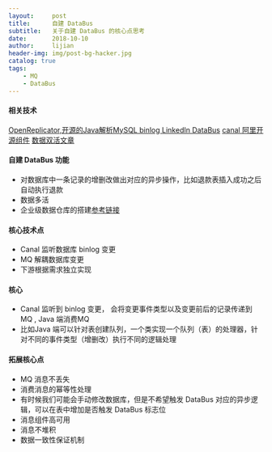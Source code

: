 ```yaml
---
layout:     post
title:      自建 DataBus
subtitle:   关于自建 DataBus 的核心点思考
date:       2018-10-10
author:     lijian
header-img: img/post-bg-hacker.jpg
catalog: true
tags:
    - MQ
    - DataBus
---
```


#### 相关技术
[OpenReplicator,开源的Java解析MySQL binlog ](https://github.com/whitesock/open-replicator)
[LinkedIn DataBus](https://infoq.cn/article/2013/03/linkedin-databus)
[canal 阿里开源组件](https://github.com/alibaba/canal)
[数据双活文章](https://www.jianshu.com/p/1c1d441648a9)

#### 自建 DataBus 功能
* 对数据库中一条记录的增删改做出对应的异步操作，比如退款表插入成功之后自动执行退款
* 数据多活
* 企业级数据仓库的搭建[参考链接](https://www.oracle.com/technetwork/cn/community/developer-day/2-oracle-arch-data-warehouse-519812-zhs.pdf)

#### 核心技术点

* Canal 监听数据库 binlog 变更 
* MQ 解耦数据库变更
* 下游根据需求独立实现

#### 核心

* Canal 监听到 binlog 变更， 会将变更事件类型以及变更前后的记录传递到MQ , Java 端消费MQ 
* 比如Java 端可以针对表创建队列，一个类实现一个队列（表）的处理器，针对不同的事件类型（增删改）执行不同的逻辑处理

#### 拓展核心点

* MQ 消息不丢失
* 消费消息的幂等性处理
* 有时候我们可能会手动修改数据库，但是不希望触发 DataBus 对应的异步逻辑，可以在表中增加是否触发 DataBus 标志位
* 消息组件高可用
* 消息不堆积
* 数据一致性保证机制